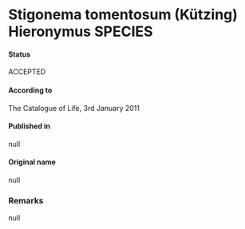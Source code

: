 # Stigonema tomentosum (Kützing) Hieronymus SPECIES

#### Status
ACCEPTED

#### According to
The Catalogue of Life, 3rd January 2011

#### Published in
null

#### Original name
null

### Remarks
null